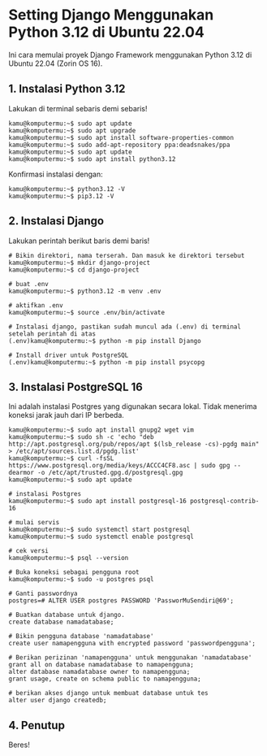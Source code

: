 # Setting Django Menggunakan Python 3.12 di Ubuntu 22.04

Ini cara memulai proyek Django Framework menggunakan Python 3.12 di Ubuntu 22.04 (Zorin OS 16).

## 1. Instalasi Python 3.12

Lakukan di terminal sebaris demi sebaris!

```
kamu@komputermu:~$ sudo apt update
kamu@komputermu:~$ sudo apt upgrade
kamu@komputermu:~$ sudo apt install software-properties-common
kamu@komputermu:~$ sudo add-apt-repository ppa:deadsnakes/ppa
kamu@komputermu:~$ sudo apt update
kamu@komputermu:~$ sudo apt install python3.12
```

Konfirmasi instalasi dengan:

```
kamu@komputermu:~$ python3.12 -V
kamu@komputermu:~$ pip3.12 -V
```

## 2. Instalasi Django

Lakukan perintah berikut baris demi baris!

```
# Bikin direktori, nama terserah. Dan masuk ke direktori tersebut
kamu@komputermu:~$ mkdir django-project
kamu@komputermu:~$ cd django-project

# buat .env
kamu@komputermu:~$ python3.12 -m venv .env

# aktifkan .env
kamu@komputermu:~$ source .env/bin/activate

# Instalasi django, pastikan sudah muncul ada (.env) di terminal setelah perintah di atas
(.env)kamu@komputermu:~$ python -m pip install Django

# Install driver untuk PostgreSQL
(.env)kamu@komputermu:~$ python -m pip install psycopg
```

## 3. Instalasi PostgreSQL 16

Ini adalah instalasi Postgres yang digunakan secara lokal. Tidak menerima koneksi jarak jauh dari IP berbeda.

```
kamu@komputermu:~$ sudo apt install gnupg2 wget vim
kamu@komputermu:~$ sudo sh -c 'echo "deb http://apt.postgresql.org/pub/repos/apt $(lsb_release -cs)-pgdg main" > /etc/apt/sources.list.d/pgdg.list'
kamu@komputermu:~$ curl -fsSL https://www.postgresql.org/media/keys/ACCC4CF8.asc | sudo gpg --dearmor -o /etc/apt/trusted.gpg.d/postgresql.gpg
kamu@komputermu:~$ sudo apt update

# instalasi Postgres
kamu@komputermu:~$ sudo apt install postgresql-16 postgresql-contrib-16

# mulai servis
kamu@komputermu:~$ sudo systemctl start postgresql
kamu@komputermu:~$ sudo systemctl enable postgresql

# cek versi
kamu@komputermu:~$ psql --version

# Buka koneksi sebagai pengguna root
kamu@komputermu:~$ sudo -u postgres psql

# Ganti passwordnya
postgres=# ALTER USER postgres PASSWORD 'PassworMuSendiri@69';

# Buatkan database untuk django.
create database namadatabase;

# Bikin pengguna database 'namadatabase'
create user namapengguna with encrypted password 'passwordpengguna';

# Berikan perizinan 'namapengguna' untuk menggunakan 'namadatabase'
grant all on database namadatabase to namapengguna;
alter database namadatabase owner to namapengguna;
grant usage, create on schema public to namapengguna;

# berikan akses django untuk membuat database untuk tes
alter user django createdb;
```

## 4. Penutup

Beres!
